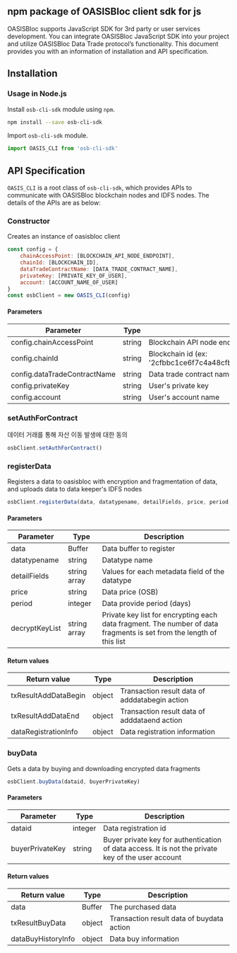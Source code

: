 ## npm package of OASISBloc client sdk for js

OASISBloc supports JavaScript SDK for 3rd party or user services development. You can integrate OASISBloc JavaScript SDK into your project and utilize OASISBloc Data Trade protocol’s functionality. This document provides you with an information of installation and API specification.

## Installation

### Usage in Node.js

Install `osb-cli-sdk` module using `npm`.

```bash
npm install --save osb-cli-sdk
```

Import `osb-cli-sdk` module.

```javascript
import OASIS_CLI from 'osb-cli-sdk'
```

## API Specification

`OASIS_CLI` is a root class of `osb-cli-sdk`, which provides APIs to communicate with OASISBloc blockchain nodes and IDFS nodes. The details of the APIs are as below:

### Constructor

Creates an instance of oasisbloc client

```javascript
const config = {
    chainAccessPoint: [BLOCKCHAIN_API_NODE_ENDPOINT],
    chainId: [BLOCKCHAIN_ID],
    dataTradeContractName: [DATA_TRADE_CONTRACT_NAME],
    privateKey: [PRIVATE_KEY_OF_USER],
    account: [ACCOUNT_NAME_OF_USER]
}
const osbClient = new OASIS_CLI(config)
```

#### Parameters

| Parameter | Type | Description |
| --------- | ---- | ----------- |
| config.chainAccessPoint | string | Blockchain API node endpoint (ex: 'http://18.141.2.126:1387') |
| config.chainId | string | Blockchain id (ex: '2cfbbc1ce6f7c4a48cfbb6de6ad00c55ea21401fbcf983a6f553fb4d8923d695') |
| config.dataTradeContractName | string | Data trade contract name (ex: 'datatrade13') |
| config.privateKey | string | User's private key |
| config.account | string | User's account name |

### setAuthForContract

데이터 거래를 통해 자산 이동 발생에 대한 동의

```javascript
osbClient.setAuthForContract()
```

### registerData

Registers a data to oasisbloc with encryption and fragmentation of data, and uploads data to data keeper's IDFS nodes

```javascript
osbClient.registerData(data, datatypename, detailFields, price, period, decryptKeyList)
```

#### Parameters

| Parameter | Type | Description |
| --------- | ---- | ----------- |
| data | Buffer | Data buffer to register |
| datatypename | string | Datatype name |
| detailFields | string array | Values for each metadata field of the datatype |
| price | string | Data price (OSB) |
| period | integer | Data provide period (days) |
| decryptKeyList | string array | Private key list for encrypting each data fragment. The number of data fragments is set from the length of this list |

#### Return values

| Return value | Type | Description |
| ------------ | ---- | ----------- |
| txResultAddDataBegin | object | Transaction result data of adddatabegin action |
| txResultAddDataEnd | object | Transaction result data of adddataend action |
| dataRegistrationInfo | object | Data registration information |

### buyData

Gets a data by buying and downloading encrypted data fragments

```javascript
osbClient.buyData(dataid, buyerPrivateKey)
```

#### Parameters

| Parameter | Type | Description |
| --------- | ---- | ----------- |
| dataid | integer | Data registration id |
| buyerPrivateKey | string | Buyer private key for authentication of data access. It is not the private key of the user account |

#### Return values

| Return value | Type | Description |
| ------------ | ---- | ----------- |
| data | Buffer | The purchased data |
| txResultBuyData | object | Transaction result data of buydata action |
| dataBuyHistoryInfo | object | Data buy information |


